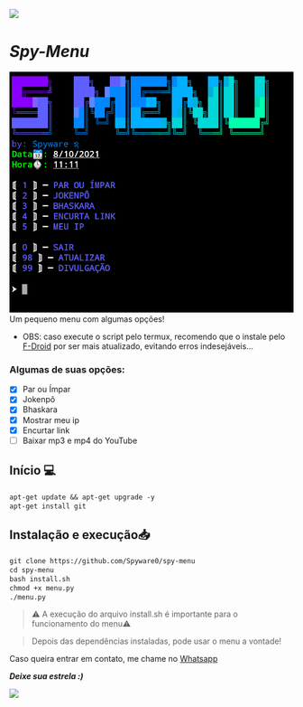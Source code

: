 ![](https://camo.githubusercontent.com/71b837571c48af3aa60a73dbc9d5936aa359d78efbfa8a6743cbbbc16b80ef4d/68747470733a2f2f63646e2e646973636f72646170702e636f6d2f6174746163686d656e74732f3830353930323039333930363630383138362f3830353931333937323533353539303932322f74656e6f722e676966)
# ***Spy-Menu***
![](https://github.com/Spyware0/spy-menu/blob/main/m.png)
Um pequeno menu com algumas opções!

- OBS: caso execute o script pelo termux, recomendo que o instale pelo [F-Droid](https://F-Droid.org) por ser mais atualizado, evitando erros indesejáveis...

### Algumas de suas opções:
- [x] Par ou Ímpar
- [x] Jokenpô
- [x] Bhaskara
- [x] Mostrar meu ip
- [x] Encurtar link 
- [ ] Baixar mp3 e mp4 do YouTube

## Início 💻
```shell script
apt-get update && apt-get upgrade -y
apt-get install git
```

## Instalação e execução📥
```shell script
git clone https://github.com/Spyware0/spy-menu
cd spy-menu
bash install.sh
chmod +x menu.py
./menu.py
```

> ⚠️ A execução do arquivo install.sh é importante para o funcionamento do menu⚠️

> Depois das dependências instaladas, pode usar o menu a vontade!

Caso queira entrar em contato, me chame no [Whatsapp](http://wa.me/559885267746)

***Deixe sua estrela :)***

![](https://camo.githubusercontent.com/71b837571c48af3aa60a73dbc9d5936aa359d78efbfa8a6743cbbbc16b80ef4d/68747470733a2f2f63646e2e646973636f72646170702e636f6d2f6174746163686d656e74732f3830353930323039333930363630383138362f3830353931333937323533353539303932322f74656e6f722e676966)

